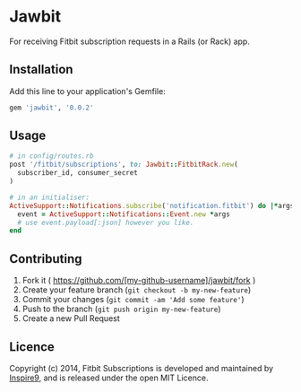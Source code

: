 # Jawbit

For receiving Fitbit subscription requests in a Rails (or Rack) app.

## Installation

Add this line to your application's Gemfile:

```ruby
gem 'jawbit', '0.0.2'
```

## Usage

```ruby
# in config/routes.rb
post '/fitbit/subscriptions', to: Jawbit::FitbitRack.new(
  subscriber_id, consumer_secret
)

# in an initialiser:
ActiveSupport::Notifications.subscribe('notification.fitbit') do |*args|
  event = ActiveSupport::Notifications::Event.new *args
  # use event.payload[:json] however you like.
end
```

## Contributing

1. Fork it ( https://github.com/[my-github-username]/jawbit/fork )
2. Create your feature branch (`git checkout -b my-new-feature`)
3. Commit your changes (`git commit -am 'Add some feature'`)
4. Push to the branch (`git push origin my-new-feature`)
5. Create a new Pull Request

## Licence

Copyright (c) 2014, Fitbit Subscriptions is developed and maintained by [Inspire9](http://development.inspire9.com), and is released under the open MIT Licence.
